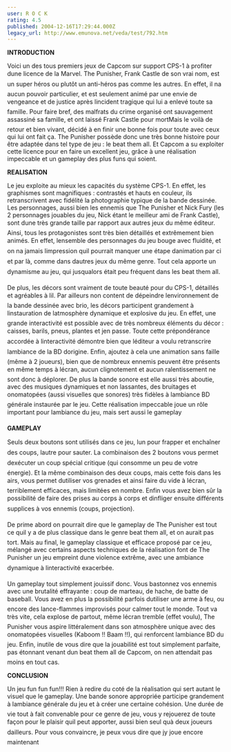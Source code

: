 ```yaml
---
user: R O C K
rating: 4.5
published: 2004-12-16T17:29:44.000Z
legacy_url: http://www.emunova.net/veda/test/792.htm
---
```

**INTRODUCTION**  

  

Voici un des tous premiers jeux de Capcom sur support CPS-1 à profiter dune licence de la Marvel. The Punisher, Frank Castle de son vrai nom, est un super héros ou plutôt un anti-héros pas comme les autres. En effet, il na aucun pouvoir particulier, et est seulement animé par une envie de vengeance et de justice après lincident tragique qui lui a enlevé toute sa famille. Pour faire bref, des malfrats du crime organisé ont sauvagement assassiné sa famille, et ont laissé Frank Castle pour mortMais le voilà de retour et bien vivant, décidé à en finir une bonne fois pour toute avec ceux qui lui ont fait ça. The Punisher possède donc une très bonne histoire pour être adaptée dans tel type de jeu : le beat them all. Et Capcom a su exploiter cette licence pour en faire un excellent jeu, grâce à une réalisation impeccable et un gameplay des plus funs qui soient.  

  

**REALISATION**  

  

Le jeu exploite au mieux les capacités du système CPS-1\. En effet, les graphismes sont magnifiques : contrastés et hauts en couleur, ils retranscrivent avec fidélité la photographie typique de la bande dessinée. Les personnages, aussi bien les ennemis que The Punisher et Nick Fury (les 2 personnages jouables du jeu, Nick étant le meilleur ami de Frank Castle), sont dune très grande taille par rapport aux autres jeux du même éditeur. Ainsi, tous les protagonistes sont très bien détaillés et extrêmement bien animés. En effet, lensemble des personnages du jeu bouge avec fluidité, et on na jamais limpression quil pourrait manquer une étape danimation par ci et par là, comme dans dautres jeux du même genre. Tout cela apporte un dynamisme au jeu, qui jusqualors était peu fréquent dans les beat them all.  

  

De plus, les décors sont vraiment de toute beauté pour du CPS-1, détaillés et agréables à lil. Par ailleurs non content de dépeindre lenvironnement de la bande dessinée avec brio, les décors participent grandement à linstauration de latmosphère dynamique et explosive du jeu. En effet, une grande interactivité est possible avec de très nombreux éléments du décor : caisses, barils, pneus, plantes et jen passe. Toute cette prépondérance accordée à linteractivité démontre bien que léditeur a voulu retranscrire lambiance de la BD dorigine. Enfin, ajoutez à cela une animation sans faille (même à 2 joueurs), bien que de nombreux ennemis peuvent être présents en même temps à lécran, aucun clignotement et aucun ralentissement ne sont donc à déplorer. De plus la bande sonore est elle aussi très aboutie, avec des musiques dynamiques et non lassantes, des bruitages et onomatopées (aussi visuelles que sonores) très fidèles à lambiance BD générale instaurée par le jeu. Cette réalisation impeccable joue un rôle important pour lambiance du jeu, mais sert aussi le gameplay  

  

**GAMEPLAY**  

  

Seuls deux boutons sont utilisés dans ce jeu, lun pour frapper et enchaîner des coups, lautre pour sauter. La combinaison des 2 boutons vous permet dexécuter un coup spécial critique (qui consomme un peu de votre énergie). Et la même combinaison des deux coups, mais cette fois dans les airs, vous permet dutiliser vos grenades et ainsi faire du vide à lécran, terriblement efficaces, mais limitées en nombre. Enfin vous avez bien sûr la possibilité de faire des prises au corps à corps et dinfliger ensuite différents supplices à vos ennemis (coups, projection).   

  

De prime abord on pourrait dire que le gameplay de The Punisher est tout ce quil y a de plus classique dans le genre beat them all, et on aurait pas tort. Mais au final, le gameplay classique et efficace proposé par ce jeu, mélangé avec certains aspects techniques de la réalisation font de The Punisher un jeu empreint dune violence extrême, avec une ambiance dynamique à linteractivité exacerbée.  

  

Un gameplay tout simplement jouissif donc. Vous bastonnez vos ennemis avec une brutalité effrayante : coup de marteau, de hache, de batte de baseball. Vous avez en plus la possibilité parfois dutiliser une arme à feu, ou encore des lance-flammes improvisés pour calmer tout le monde. Tout va très vite, cela explose de partout, même lécran tremble (effet voulu), The Punisher vous aspire littéralement dans son atmosphère unique avec des onomatopées visuelles (Kaboom !! Baam !!), qui renforcent lambiance BD du jeu. Enfin, inutile de vous dire que la jouabilité est tout simplement parfaite, pas étonnant venant dun beat them all de Capcom, on nen attendait pas moins en tout cas.  

  

**CONCLUSION**  

  

Un jeu fun fun fun!!! Rien à redire du coté de la réalisation qui sert autant le visuel que le gameplay. Une bande sonore appropriée participe grandement à lambiance générale du jeu et à créer une certaine cohésion. Une durée de vie tout à fait convenable pour ce genre de jeu, vous y rejouerez de toute façon pour le plaisir quil peut apporter, aussi bien seul quà deux joueurs dailleurs. Pour vous convaincre, je peux vous dire que jy joue encore maintenant